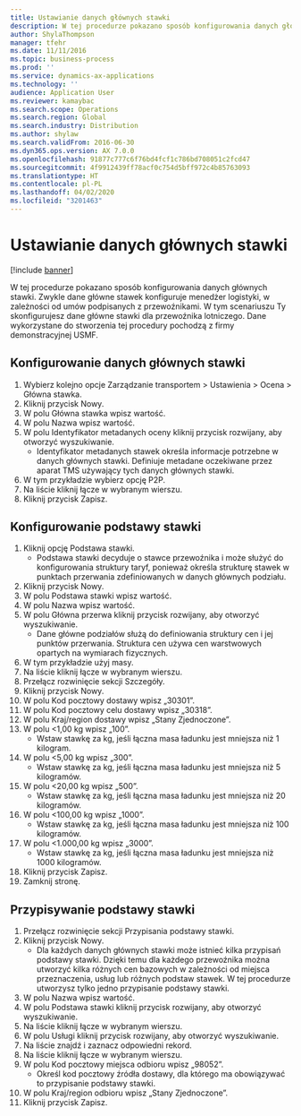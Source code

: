 ```yaml
---
title: Ustawianie danych głównych stawki
description: W tej procedurze pokazano sposób konfigurowania danych głównych stawki.
author: ShylaThompson
manager: tfehr
ms.date: 11/11/2016
ms.topic: business-process
ms.prod: ''
ms.service: dynamics-ax-applications
ms.technology: ''
audience: Application User
ms.reviewer: kamaybac
ms.search.scope: Operations
ms.search.region: Global
ms.search.industry: Distribution
ms.author: shylaw
ms.search.validFrom: 2016-06-30
ms.dyn365.ops.version: AX 7.0.0
ms.openlocfilehash: 91877c777c6f76bd4fcf1c786bd708051c2fcd47
ms.sourcegitcommit: 4f9912439ff78acf0c754d5bff972c4b85763093
ms.translationtype: HT
ms.contentlocale: pl-PL
ms.lasthandoff: 04/02/2020
ms.locfileid: "3201463"
---
```

# <a name="set-up-rate-masters"></a>Ustawianie danych głównych stawki

[!include [banner](../../includes/banner.md)]

W tej procedurze pokazano sposób konfigurowania danych głównych stawki. Zwykle dane główne stawek konfiguruje menedżer logistyki, w zależności od umów podpisanych z przewoźnikami. W tym scenariuszu Ty skonfigurujesz dane główne stawki dla przewoźnika lotniczego. Dane wykorzystane do stworzenia tej procedury pochodzą z firmy demonstracyjnej USMF.


## <a name="set-up-rate-master"></a>Konfigurowanie danych głównych stawki
1. Wybierz kolejno opcje Zarządzanie transportem > Ustawienia > Ocena > Główna stawka.
2. Kliknij przycisk Nowy.
3. W polu Główna stawka wpisz wartość.
4. W polu Nazwa wpisz wartość.
5. W polu Identyfikator metadanych oceny kliknij przycisk rozwijany, aby otworzyć wyszukiwanie.
    * Identyfikator metadanych stawek określa informacje potrzebne w danych głównych stawki. Definiuje metadane oczekiwane przez aparat TMS używający tych danych głównych stawki.  
6. W tym przykładzie wybierz opcję P2P.
7. Na liście kliknij łącze w wybranym wierszu.
8. Kliknij przycisk Zapisz.

## <a name="set-up-rate-base"></a>Konfigurowanie podstawy stawki
1. Kliknij opcję Podstawa stawki.
    * Podstawa stawki decyduje o stawce przewoźnika i może służyć do konfigurowania struktury taryf, ponieważ określa strukturę stawek w punktach przerwania zdefiniowanych w danych głównych podziału.  
2. Kliknij przycisk Nowy.
3. W polu Podstawa stawki wpisz wartość.
4. W polu Nazwa wpisz wartość.
5. W polu Główna przerwa kliknij przycisk rozwijany, aby otworzyć wyszukiwanie.
    * Dane główne podziałów służą do definiowania struktury cen i jej punktów przerwania. Struktura cen używa cen warstwowych opartych na wymiarach fizycznych.  
6. W tym przykładzie użyj masy.
7. Na liście kliknij łącze w wybranym wierszu.
8. Przełącz rozwinięcie sekcji Szczegóły.
9. Kliknij przycisk Nowy.
10. W polu Kod pocztowy dostawy wpisz „30301”.
11. W polu Kod pocztowy celu dostawy wpisz „30318”.
12. W polu Kraj/region dostawy wpisz „Stany Zjednoczone”.
13. W polu <1,00 kg wpisz „100”.
    * Wstaw stawkę za kg, jeśli łączna masa ładunku jest mniejsza niż 1 kilogram.  
14. W polu <5,00 kg wpisz „300”.
    * Wstaw stawkę za kg, jeśli łączna masa ładunku jest mniejsza niż 5 kilogramów.  
15. W polu <20,00 kg wpisz „500”.
    * Wstaw stawkę za kg, jeśli łączna masa ładunku jest mniejsza niż 20 kilogramów.  
16. W polu <100,00 kg wpisz „1000”.
    * Wstaw stawkę za kg, jeśli łączna masa ładunku jest mniejsza niż 100 kilogramów.  
17. W polu <1.000,00 kg wpisz „3000”.
    * Wstaw stawkę za kg, jeśli łączna masa ładunku jest mniejsza niż 1000 kilogramów.  
18. Kliknij przycisk Zapisz.
19. Zamknij stronę.

## <a name="assign-rate-base"></a>Przypisywanie podstawy stawki
1. Przełącz rozwinięcie sekcji Przypisania podstawy stawki.
2. Kliknij przycisk Nowy.
    * Dla każdych danych głównych stawki może istnieć kilka przypisań podstawy stawki. Dzięki temu dla każdego przewoźnika można utworzyć kilka różnych cen bazowych w zależności od miejsca przeznaczenia, usług lub różnych podstaw stawek. W tej procedurze utworzysz tylko jedno przypisanie podstawy stawki.  
3. W polu Nazwa wpisz wartość.
4. W polu Podstawa stawki kliknij przycisk rozwijany, aby otworzyć wyszukiwanie.
5. Na liście kliknij łącze w wybranym wierszu.
6. W polu Usługi kliknij przycisk rozwijany, aby otworzyć wyszukiwanie.
7. Na liście znajdź i zaznacz odpowiedni rekord.
8. Na liście kliknij łącze w wybranym wierszu.
9. W polu Kod pocztowy miejsca odbioru wpisz „98052”.
    * Określ kod pocztowy źródła dostawy, dla którego ma obowiązywać to przypisanie podstawy stawki.    
10. W polu Kraj/region odbioru wpisz „Stany Zjednoczone”.
11. Kliknij przycisk Zapisz.

